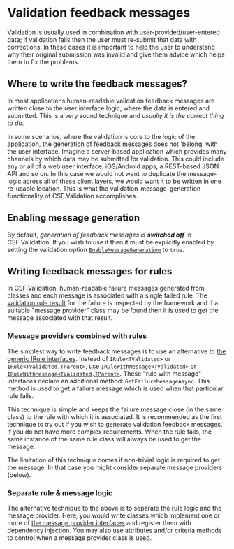 # Validation feedback messages

Validation is usually used in combination with user-provided/user-entered data; if validation fails then the user must re-submit that data with corrections.
In these cases it is important to help the user to understand why their original submission was invalid and give them advice which helps them to fix the problems.

## Where to write the feedback messages?

In most applications human-readable validation feedback messages are written close to the user interface logic, where the data is entered and submitted.
This is a very sound technique and _usually it is the correct thing to do_.

In some scenarios, where the validation is core to the logic of the application, the generation of feedback messages does not 'belong' with the user interface.
Imagine a server-based application which provides many channels by which data may be submitted for validation.
This could include any or all of a web user interface, iOS/Android apps, a REST-based JSON API and so on.
In this case we would not want to duplicate the message-logic across all of these client layers, we would want it to be written in one re-usable location.
This is what the validation-message-generation functionality of CSF.Validation accomplishes.

## Enabling message generation

By default, _generation of feedback messages is **switched off**_ in CSF.Validation.
If you wish to use it then it must be explicitly enabled by setting the validation option [`EnableMessageGeneration`] to `true`.

## Writing feedback messages for rules

In CSF.Validation, human-readable failure messages generated from classes and each message is associated with a single failed rule.
The [validation rule result] for the failure is inspected by the framework and if a suitable "message provider" class may be found then it is used to get the message associated with that result.

### Message providers combined with rules

The simplest way to write feedback messages is to use an alternative to [the generic IRule interfaces].
Instead of `IRule<TValidated>` or `IRule<TValidated,TParent>`, use [`IRuleWithMessage<TValidated>`] or [`IRuleWithMessage<TValidated,TParent>`].
These "rule with message" interfaces declare an additional method: `GetFailureMessageAsync`.
This method is used to get a failure message which is used when that particular rule fails.

This technique is simple and keeps the failure message close (in the same class) to the rule with which it is associated.
It is recommended as the first technique to try out if you wish to generate validation feedback messages, if you do not have more complex requirements.
When the rule fails, the same instance of the same rule class will always be used to get the message.

The limitation of this technique comes if non-trivial logic is required to get the message.
In that case you might consider separate message providers (below).

### Separate rule & message logic

The alternative technique to the above is to separate the rule logic and the message provider.
Here, you would write classes which implement one or more of [the message provider interfaces] and register them with dependency injection.
You may also use attributes and/or criteria methods to control when a message provider class is used.

[`EnableMessageGeneration`]:xref:CSF.Validation.ValidationOptions.EnableMessageGeneration
[validation rule result]:xref:CSF.Validation.ValidationRuleResult
[the generic IRule interfaces]:WritingValidators/WritingValidationRules/TheRuleInterfaces.md
[`IRuleWithMessage<TValidated>`]:xref:CSF.Validation.Rules.IRuleWithMessage`1
[`IRuleWithMessage<TValidated,TParent>`]:xref:CSF.Validation.Rules.IRuleWithMessage`2
[the message provider interfaces]:WritingMessageProviders.md

